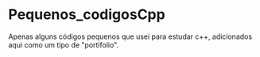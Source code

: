 # Pequenos_codigosCpp
Apenas alguns códigos pequenos que usei para estudar c++, adicionados aqui como um tipo de "portifolio".
